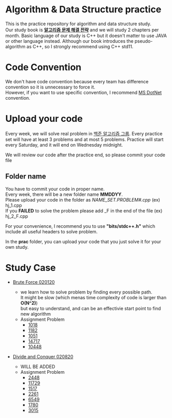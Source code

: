 
# Algorithm & Data Structure practice

This is the practice repository for algorithm and data structure study.  
Our study book is **[알고리즘 문제 해결 전략](https://book.algospot.com/index.html)** and we will study 2 chapters per month.
Basic language of our study is C++ but it doesn't matter to use JAVA or other language instead. Although our book introduces the pseudo-algorithm as C++, so I strongly recommend using C++ std11.


# Code Convention

We don't have code convention because every team has difference convention so it is unnecessary to force it.  
However, if you want to use specific convention, I recommend [MS DotNet](https://docs.microsoft.com/ko-kr/dotnet/csharp/programming-guide/inside-a-program/coding-conventions) convention.

# Upload your code

Every week, we will solve real problem in [백준 알고리즘 그룹](https://www.acmicpc.net/group/practice/2014/14). Every practice set will have at least 3 problems and at most 5 problems. Practice will start every Saturday, and it will end on Wednesday midnight.  
  
We will review our code after the practice end, so please commit your code file 

## Folder name

You have to commit your code in proper name.  
Every week, there will be a new folder name **MMDDYY**.  
Please upload your code in the folder as *NAME_SET.PROBLEM#.cpp* (ex) hj_1.cpp  
If you **FAILED** to solve the problem please add _F in the end of the file (ex) hj_2_F.cpp
  
For your convenience, I recommend you to use **"bits/stdc++.h"** which include all useful headers to solve problem.

In the **prac** folder, you can upload your code that you just solve it for your own study.


# Study Case
 - [Brute Force 020120](https://github.com/jinialadin1/acmicpc/tree/master/020120)
	 - we learn how to solve problem by finding every possible path.  
	 It might be slow (which menas time complexity of code is larger than **O(N^2)**)  
	 but easy to understand, and can be an effectivie start point to find new algorithm  
   - Assignment Problem
     - [1018](https://www.acmicpc.net/problem/1018)
     - [1182](https://www.acmicpc.net/problem/1182)
     - [1051](https://www.acmicpc.net/problem/1051)
     - [14717](https://www.acmicpc.net/problem/14717)
     - [10448](https://www.acmicpc.net/problem/10448)
     

 - [Divide and Conquer 020820](https://github.com/jinialadin1/acmicpc/tree/master/020820)
     - WILL BE ADDED
   - Assignment Problem
     - [2448](https://www.acmicpc.net/problem/2448)
     - [11729](https://www.acmicpc.net/problem/11729)
     - [1517](https://www.acmicpc.net/problem/1517)
     - [2261](https://www.acmicpc.net/problem/2261)
     - [6549](https://www.acmicpc.net/problem/6549)
     - [1780](https://www.acmicpc.net/problem/1780)
     - [3015](https://www.acmicpc.net/problem/3015)
